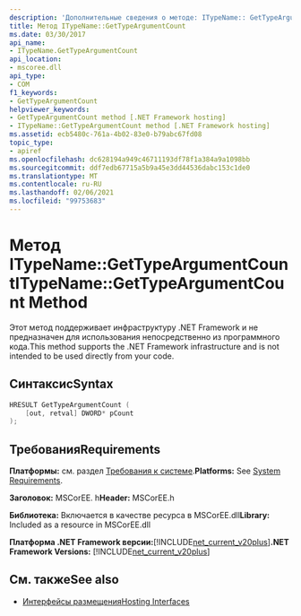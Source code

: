 ```yaml
---
description: 'Дополнительные сведения о методе: ITypeName:: GetTypeArgumentCount'
title: Метод ITypeName::GetTypeArgumentCount
ms.date: 03/30/2017
api_name:
- ITypeName.GetTypeArgumentCount
api_location:
- mscoree.dll
api_type:
- COM
f1_keywords:
- GetTypeArgumentCount
helpviewer_keywords:
- GetTypeArgumentCount method [.NET Framework hosting]
- ITypeName::GetTypeArgumentCount method [.NET Framework hosting]
ms.assetid: ecb5480c-761a-4b02-83e0-b79abc67fd08
topic_type:
- apiref
ms.openlocfilehash: dc628194a949c46711193df78f1a384a9a1098bb
ms.sourcegitcommit: ddf7edb67715a5b9a45e3dd44536dabc153c1de0
ms.translationtype: MT
ms.contentlocale: ru-RU
ms.lasthandoff: 02/06/2021
ms.locfileid: "99753683"
---
```

# <a name="itypenamegettypeargumentcount-method"></a><span data-ttu-id="aa6f2-103">Метод ITypeName::GetTypeArgumentCount</span><span class="sxs-lookup"><span data-stu-id="aa6f2-103">ITypeName::GetTypeArgumentCount Method</span></span>

<span data-ttu-id="aa6f2-104">Этот метод поддерживает инфраструктуру .NET Framework и не предназначен для использования непосредственно из программного кода.</span><span class="sxs-lookup"><span data-stu-id="aa6f2-104">This method supports the .NET Framework infrastructure and is not intended to be used directly from your code.</span></span>  
  
## <a name="syntax"></a><span data-ttu-id="aa6f2-105">Синтаксис</span><span class="sxs-lookup"><span data-stu-id="aa6f2-105">Syntax</span></span>  
  
```cpp  
HRESULT GetTypeArgumentCount (  
    [out, retval] DWORD* pCount  
);  
```  
  
## <a name="requirements"></a><span data-ttu-id="aa6f2-106">Требования</span><span class="sxs-lookup"><span data-stu-id="aa6f2-106">Requirements</span></span>  

 <span data-ttu-id="aa6f2-107">**Платформы:** см. раздел [Требования к системе](../../get-started/system-requirements.md).</span><span class="sxs-lookup"><span data-stu-id="aa6f2-107">**Platforms:** See [System Requirements](../../get-started/system-requirements.md).</span></span>  
  
 <span data-ttu-id="aa6f2-108">**Заголовок:** MSCorEE. h</span><span class="sxs-lookup"><span data-stu-id="aa6f2-108">**Header:** MSCorEE.h</span></span>  
  
 <span data-ttu-id="aa6f2-109">**Библиотека:** Включается в качестве ресурса в MSCorEE.dll</span><span class="sxs-lookup"><span data-stu-id="aa6f2-109">**Library:** Included as a resource in MSCorEE.dll</span></span>  
  
 <span data-ttu-id="aa6f2-110">**Платформа .NET Framework версии:**[!INCLUDE[net_current_v20plus](../../../../includes/net-current-v20plus-md.md)]</span><span class="sxs-lookup"><span data-stu-id="aa6f2-110">**.NET Framework Versions:** [!INCLUDE[net_current_v20plus](../../../../includes/net-current-v20plus-md.md)]</span></span>  
  
## <a name="see-also"></a><span data-ttu-id="aa6f2-111">См. также</span><span class="sxs-lookup"><span data-stu-id="aa6f2-111">See also</span></span>

- [<span data-ttu-id="aa6f2-112">Интерфейсы размещения</span><span class="sxs-lookup"><span data-stu-id="aa6f2-112">Hosting Interfaces</span></span>](hosting-interfaces.md)
